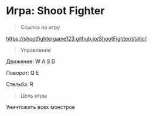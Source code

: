 # Игра: Shoot Fighter

> Ссылка на игру

https://shootfightergame123.github.io/ShootFighter/static/

> Управление

Движение: W A S D

Поворот: Q E

Стельба: R

> Цель игры

Уничтожить всех монстров
